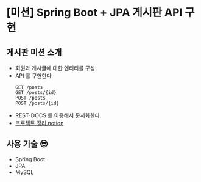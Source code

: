 # [미션] Spring Boot + JPA 게시판 API 구현


## 게시판 미션 소개

- 회원과 게시글에 대한 엔티티를 구성
- API 를 구현한다
    ```text
    GET /posts
    GET /posts/{id}
    POST /posts
    POST /posts/{id}
    ```
- REST-DOCS 를 이용해서 문서화한다.
- [프로젝트 정리 notion](https://wooden-plate-047.notion.site/SpringBoot-Part4-7-ac252c788a104096bde8a6d0db2eab99)

## 사용 기술 😎

- Spring Boot
- JPA
- MySQL

